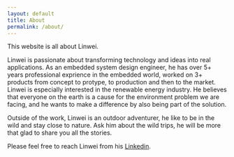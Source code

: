 ```yaml
---
layout: default
title: About
permalink: /about/
---
```


This website is all about Linwei.

Linwei is passionate about transforming technology and ideas into real applications. As an embedded system design engineer, he has over 5+ years professional exprience in the embedded world, worked on 3+ products from concept to protype, to production and then to the market. Linwei is especially interested in the renewable energy industry. He believes that everyone on the earth is a cause for the environment problem we are facing, and he wants to make a difference by also being part of the solution.

Outside of the work, Linwei is an outdoor adventurer, he like to be in the wild and stay close to nature. Ask him about the wild trips, he will be more that glad to share you all the stories.

Please feel free to reach Linwei from his [Linkedin](https://www.linkedin.com/in/zhanglinwei/).

